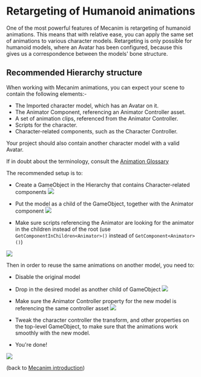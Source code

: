 Retargeting of Humanoid animations
==================================


One of the most powerful features of Mecanim is retargeting of humanoid animations. This means that with relative ease, you can apply the same set of animations to various character models. Retargeting is only possible for humanoid models, where an Avatar has been configured, because this gives us a correspondence between the models' bone structure. 

Recommended Hierarchy structure
-------------------------------


When working with Mecanim animations, you can expect your scene to contain the following elements:-
* The Imported character model, which has an Avatar on it.
* The Animator Component, referencing an Animator Controller asset.
* A set of animation clips, referenced from the Animator Controller.
* Scripts for the character.
* Character-related components, such as the Character Controller.

Your project should also contain another character model with a valid Avatar.

If in doubt about the terminology, consult the [Animation Glossary](AnimationGlossary.html)

The recommended setup is to:
* Create a GameObject in the Hierarchy that contains Character-related components
![](http://docwiki.hq.unity3d.com/uploads/Main/MecanimRetargetingTopLevel.png)  

* Put the model as a child of the GameObject, together with the Animator component
![](http://docwiki.hq.unity3d.com/uploads/Main/MecanimRetargetingModel.png)  

* Make sure scripts referencing the Animator are looking for the animator in the children instead of the root (use `GetComponentInChildren<Animator>()` instead of `GetComponent<Animator>()`)

![](http://docwiki.hq.unity3d.com/uploads/Main/MecanimRetargetingNinjaBlob.png)  

Then in order to reuse the same animations on another model, you need to:
* Disable the original model
* Drop in the desired model as another child of GameObject
![](http://docwiki.hq.unity3d.com/uploads/Main/MecanimRetargetingOtherModel.png)  

* Make sure the Animator Controller property for the new model is referencing the same controller asset
![](http://docwiki.hq.unity3d.com/uploads/Main/MecanimRetargetingOtherModelCorrectController.png)  

* Tweak the character controller the transform, and other properties on the top-level GameObject, to make sure that the animations work smoothly with the new model.
* You're done!

![](http://docwiki.hq.unity3d.com/uploads/Main/MecanimRetargetingManga.png)  

(back to [Mecanim introduction](MecanimAnimationSystem.html))
